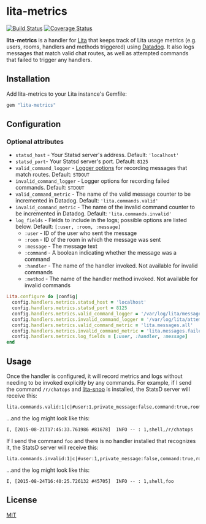 # lita-metrics

[![Build Status](https://travis-ci.org/PagerDuty/lita-metrics.png?branch=master)](https://travis-ci.org/PagerDuty/lita-metrics)
[![Coverage Status](https://coveralls.io/repos/PagerDuty/lita-metrics/badge.png)](https://coveralls.io/r/PagerDuty/lita-metrics)

**lita-metrics** is a handler for [Lita](https://github.com/jimmycuadra/lita) that keeps track of Lita usage metrics (e.g. users, rooms, handlers and methods triggered) using [Datadog](http://www.datadoghq.com/). It also logs messages that match valid chat routes, as well as attempted commands that failed to trigger any handlers.

## Installation

Add lita-metrics to your Lita instance's Gemfile:

``` ruby
gem "lita-metrics"
```

## Configuration

### Optional attributes
* `statsd_host` - Your Statsd server's address. Default: `'localhost'`
* `statsd_port`- Your Statsd server's port. Default: `8125`
* `valid_command_logger` - [Logger options](http://ruby-doc.org/stdlib-2.2.0/libdoc/logger/rdoc/Logger.html#label-How+to+create+a+logger) for recording messages that match routes. Default: `STDOUT`
* `invalid_command_logger` - Logger options for recording failed commands. Default: `STDOUT`
* `valid_command_metric` - The name of the valid message counter to be incremented in Datadog. Default: `'lita.commands.valid'`
* `invalid_command_metric` - The name of the invalid command counter to be incremented in Datadog. Default: `'lita.commands.invalid'`
* `log_fields` - Fields to include in the logs; possible options are listed below. Default: `[:user, :room, :message]`
  * `:user` - ID of the user who sent the message
  * `:room` - ID of the room in which the message was sent
  * `:message` - The message text
  * `:command` - A boolean indicating whether the message was a command
  * `:handler` - The name of the handler invoked. Not available for invalid commands
  * `:method` - The name of the handler method invoked. Not available for invalid commands

``` ruby
Lita.configure do |config|
  config.handlers.metrics.statsd_host = 'localhost'
  config.handlers.metrics.statsd_port = 8125
  config.handlers.metrics.valid_command_logger = '/var/log/lita/messages.log', 'daily'
  config.handlers.metrics.invalid_command_logger = '/var/log/lita/attempted_commands.log', 10, 1024000
  config.handlers.metrics.valid_command_metric = 'lita.messages.all'
  config.handlers.metrics.invalid_command_metric = 'lita.messages.failed'
  config.handlers.metrics.log_fields = [:user, :handler, :message]
end
```

## Usage

Once the handler is configured, it will record metrics and logs without needing to be invoked explicitly by any commands. For example, if I send the command `/r/chatops` and [lita-snoo](https://github.com/tristaneuan/lita-snoo) is installed, the StatsD server will receive this:
```
lita.commands.valid:1|c|#user:1,private_message:false,command:true,room:shell,handler:Lita::Handlers::Snoo,method:subreddit
```
...and the log might look like this:
```
I, [2015-08-21T17:45:33.761986 #81678]  INFO -- : 1,shell,/r/chatops
```

If I send the command `foo` and there is no handler installed that recognizes it, the StatsD server will receive this:
```
lita.commands.invalid:1|c|#user:1,private_message:false,command:true,room:shell
```
...and the log might look like this:
```
I, [2015-08-24T16:40:25.726132 #45705]  INFO -- : 1,shell,foo
```

## License

[MIT](http://opensource.org/licenses/MIT)
